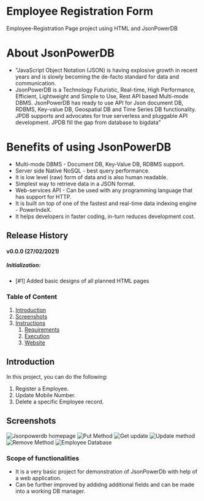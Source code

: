 # Employee Registration Form
Employee-Registration Page project using HTML and JsonPowerDB
# About JsonPowerDB
* "JavaScript Object Notation (JSON) is having explosive growth in recent years and is slowly becoming the de-facto standard for data and communication.
* JsonPowerDB is a Technology Futuristic, Real-time, High Performance, Efficient, Lightweight and Simple to Use, Rest API based Multi-mode DBMS. JsonPowerDB has ready to use API for Json document DB, RDBMS, Key-value DB, Geospatial DB and Time Series DB functionality. JPDB supports and advocates for true serverless and pluggable API development. JPDB fill the gap from database to bigdata"


# Benefits of using JsonPowerDB
* Multi-mode DBMS - Document DB, Key-Value DB, RDBMS support.
* Server side Native NoSQL - best query performance.
* It is low level (raw) form of data and is also human readable.
* Simplest way to retrieve data in a JSON format.
* Web-services API - Can be used with any programming language that has support for HTTP.
* It is built on top of one of the fastest and real-time data indexing engine - PowerIndeX.
* It helps developers in faster coding, in-turn reduces development cost.


## Release History
#### v0.0.0 (27/02/2021)
##### Initialization:
- [#1] Added basic designs of all planned HTML pages



### Table of Content
1. [Introduction](#introduction)
2. [Screenshots](#screenshots)
3. [Instructions](#instructions)
   1. [Requirements](#requirements)
   2. [Execution](#execution)
   3. [Website](#website)
## Introduction
In this project, you can do the following:
1. Register a Employee.
2. Update Mobile Number.
3. Delete a specific Employee record.
## Screenshots
![Jsonpowerdb homepage](https://user-images.githubusercontent.com/113023181/188870047-843bbe59-2739-47b5-8164-e5e606afffed.png)
![Put Method](https://user-images.githubusercontent.com/113023181/188870077-31743dd8-c270-4c22-af80-f5f462086f97.png)
![Get update](https://user-images.githubusercontent.com/113023181/188870100-29f40cd7-cd29-419c-9efa-a9fbf0539ed1.png)
![Update method](https://user-images.githubusercontent.com/113023181/188870113-02385b98-e2e2-4407-b72e-1fb9eadaeda3.png)
![Remove Method](https://user-images.githubusercontent.com/113023181/188870120-279ee57f-2629-4f8c-ba5d-1e7c1f526b4d.png)
![Employee Database](https://user-images.githubusercontent.com/113023181/188870124-cb65a61f-a1f6-4766-9a16-84b6026d49ff.png)




### Scope of functionalities
* It is a very basic project for demonstration of JsonPowerDb with help of a web application. 
* Can be further improved by addidng additional fields and can be made into a working DB manager.
